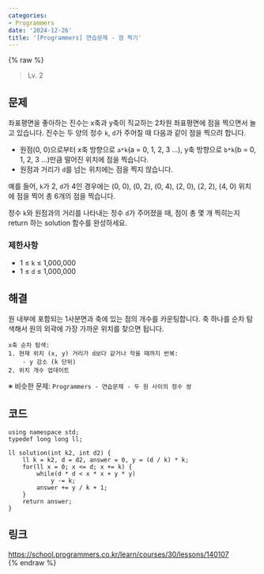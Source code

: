 ```yaml
---
categories:
- Programmers
date: '2024-12-26'
title: '[Programmers] 연습문제 - 점 찍기'
---
```


{% raw %}
> Lv. 2<br>

## 문제
좌표평면을 좋아하는 진수는 x축과 y축이 직교하는 2차원 좌표평면에 점을 찍으면서 놀고 있습니다. 진수는 두 양의 정수  `k`,  `d`가 주어질 때 다음과 같이 점을 찍으려 합니다.

-   원점(0, 0)으로부터 x축 방향으로  `a*k`(a = 0, 1, 2, 3 ...), y축 방향으로  `b*k`(b = 0, 1, 2, 3 ...)만큼 떨어진 위치에 점을 찍습니다.
-   원점과 거리가  `d`를 넘는 위치에는 점을 찍지 않습니다.

예를 들어,  `k`가 2,  `d`가 4인 경우에는 (0, 0), (0, 2), (0, 4), (2, 0), (2, 2), (4, 0) 위치에 점을 찍어 총 6개의 점을 찍습니다.

정수  `k`와 원점과의 거리를 나타내는 정수  `d`가 주어졌을 때, 점이 총 몇 개 찍히는지 return 하는 solution 함수를 완성하세요.

### 제한사항
-   1 ≤  `k`  ≤ 1,000,000
-   1 ≤  `d`  ≤ 1,000,000

## 해결
원 내부에 포함되는 1사분면과 축에 있는 점의 개수를 카운팅합니다. 축 하나를 순차 탐색해서 원의 외곽에 가장 가까운 위치를 찾으면 됩니다.
```
x축 순차 탐색:
1. 현재 위치 (x, y) 거리가 d보다 같거나 작을 때까지 반복:
	- y 감소 (k 단위)
2. 위치 개수 업데이트
```

※ 비슷한 문제: `Programmers - 연습문제 - 두 원 사이의 정수 쌍`

## 코드
```
using namespace std;
typedef long long ll;

ll solution(int k2, int d2) {
    ll k = k2, d = d2, answer = 0, y = (d / k) * k;
    for(ll x = 0; x <= d; x += k) {
        while(d * d < x * x + y * y)
            y -= k;
        answer += y / k + 1;
    }
    return answer;
}
```

## 링크
https://school.programmers.co.kr/learn/courses/30/lessons/140107<br>
{% endraw %}